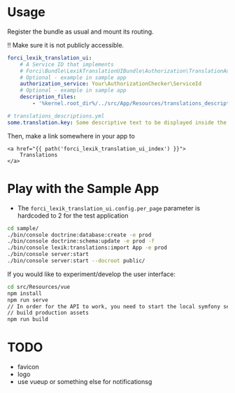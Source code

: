# Usage

Register the bundle as usual and mount its routing. 

!! Make sure it is not publicly accessible.

```yaml
forci_lexik_translation_ui:
    # A Service ID that implements
    # Forci\Bundle\LexikTranslationUIBundle\Authorization\TranslationAuthorizationCheckerInterface
    # Optional - example in sample app
    authorization_service: Your\AuthorizationChecker\ServiceId
    # Optional - example in sample app
    description_files:
        - '%kernel.root_dir%/../src/App/Resources/translations_descriptions.yml'
```

```yaml
# translations_descriptions.yml
some.translation.key: Some descriptive text to be displayed inside the UI
```

Then, make a link somewhere in your app to

```twig
<a href="{{ path('forci_lexik_translation_ui_index') }}">
    Translations
</a>
```

# Play with the Sample App

- The `forci_lexik_translation_ui.config.per_page` parameter is hardcoded to 2 for the test application

```bash
cd sample/
./bin/console doctrine:database:create -e prod
./bin/console doctrine:schema:update -e prod -f
./bin/console lexik:translations:import App -e prod
./bin/console server:start
./bin/console server:start --docroot public/
```

If you would like to experiment/develop the user interface:

```bash
cd src/Resources/vue
npm install
npm run serve
// In order for the API to work, you need to start the local symfony server as per the above block
// build production assets
npm run build
```

# TODO
- favicon
- logo
- use vueup or something else for notificationsg